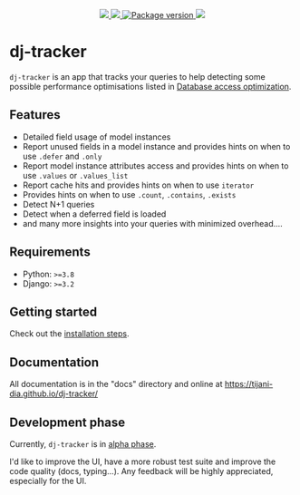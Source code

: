<p align="center">
<a href="https://github.com/tijani-dia/dj-tracker/actions/workflows/test.yml">
    <img src="https://github.com/tijani-dia/dj-tracker/actions/workflows/test.yml/badge.svg"/>
</a>
<a href="https://codecov.io/gh/Tijani-Dia/dj-tracker">
    <img src="https://codecov.io/gh/Tijani-Dia/dj-tracker/branch/main/graph/badge.svg?token=MKJ71ZJE67"/>
</a>
<a href="https://pypi.org/project/django-trackings/">
    <img src="https://badge.fury.io/py/django-trackings.svg" alt="Package version">
</a>
<a href="https://opensource.org/licenses/BSD-3-Clause">
    <img src="https://img.shields.io/badge/license-BSD-blue.svg"/>
</a>
</p>

# dj-tracker

`dj-tracker` is an app that tracks your queries to help detecting some possible performance optimisations listed in [Database access optimization](https://docs.djangoproject.com/en/dev/topics/db/optimization/).

## Features

-   Detailed field usage of model instances
-   Report unused fields in a model instance and provides hints on when to use `.defer` and `.only`
-   Report model instance attributes access and provides hints on when to use `.values` or `.values_list`
-   Report cache hits and provides hints on when to use `iterator`
-   Provides hints on when to use `.count`, `.contains`, `.exists`
-   Detect N+1 queries
-   Detect when a deferred field is loaded
-   and many more insights into your queries with minimized overhead....

## Requirements

-   Python: `>=3.8`
-   Django: `>=3.2`

## Getting started

Check out the [installation steps](https://tijani-dia.github.io/dj-tracker/installation/).

## Documentation

All documentation is in the "docs" directory and online at https://tijani-dia.github.io/dj-tracker/

## Development phase

Currently, `dj-tracker` is in [alpha phase](https://en.wikipedia.org/wiki/Software_release_life_cycle#Alpha).

I'd like to improve the UI, have a more robust test suite and improve the code quality (docs, typing...). Any feedback will be highly appreciated, especially for the UI.
